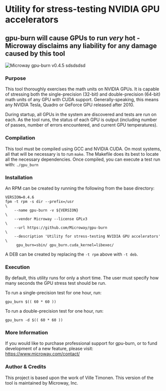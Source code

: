 # Utility for stress-testing NVIDIA GPU accelerators

## gpu-burn will cause GPUs to run *very* hot - Microway disclaims any liability for any damage caused by this tool

![Microway gpu-burn v0.4.5](https://cloud.githubusercontent.com/assets/4153509/15579548/1a14214a-2333-11e6-8120-2b2de351a668.png)
sdsdsdsd
### Purpose
This tool thoroughly exercises the math units on NVIDIA GPUs. It is capable of
stressing both the single-precision (32-bit) and double-precision (64-bit) math
units of any GPU with CUDA support. Generally-speaking, this means any NVIDIA
Tesla, Quadro or GeForce GPU released after 2010.

During startup, all GPUs in the system are discovered and tests are run on each.
As the tool runs, the status of each GPU is output (including number of passes,
number of errors encountered, and current GPU temperatures).


### Compilation
This tool must be compiled using GCC and NVIDIA CUDA. On most systems, all that
will be necessary is to run `make`. The Makefile does its best to locate all the
necessary dependencies. Once compiled, you can execute a test run with:
`./gpu_burn`


### Installation
An RPM can be created by running the following from the base directory:
```
VERSION=0.4.6
fpm -t rpm -s dir --prefix=/usr                                             \
    --name gpu-burn -v ${VERSION}                                           \
    --vendor Microway --license GPLv3                                       \
    --url https://github.com/Microway/gpu-burn                              \
    --description 'Utility for stress-testing NVIDIA GPU accelerators'      \
     gpu_burn=sbin/ gpu_burn.cuda_kernel=libexec/
```

A DEB can be created by replacing the `-t rpm` above with `-t deb`.


### Execution
By default, this utility runs for only a short time. The user must specify how
many seconds the GPU stress test should be run.

To run a single-precision test for one hour, run:
```
gpu_burn $(( 60 * 60 ))
```

To run a double-precision test for one hour, run:
```
gpu_burn -d $(( 60 * 60 ))
```


### More Information
If you would like to purchase professional support for gpu-burn, or to fund
development of a new feature, please visit:
https://www.microway.com/contact/


### Author & Credits
This project is based upon the work of Ville Timonen.
This version of the tool is maintained by Microway, Inc.

